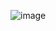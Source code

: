 ![image](https://github.com/d0natel10/Select-form-vue/assets/135552346/049d8976-46ae-49f4-8635-1bca801c0bde)

 
